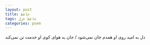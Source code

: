 ```yaml
---
layout: post
title: حافظ
tags: حافظ غزل
categories: poem
---
```


دل به امید روی او همدم جان نمی‌شود / جان به هوای کوی او خدمت تن نمی‌کند
